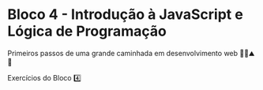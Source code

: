 # Bloco 4 - Introdução à JavaScript e Lógica de Programação

Primeiros passos de uma grande caminhada em desenvolvimento web :climbing_man::mountain::checkered_flag:

Exercícios do Bloco :four:
